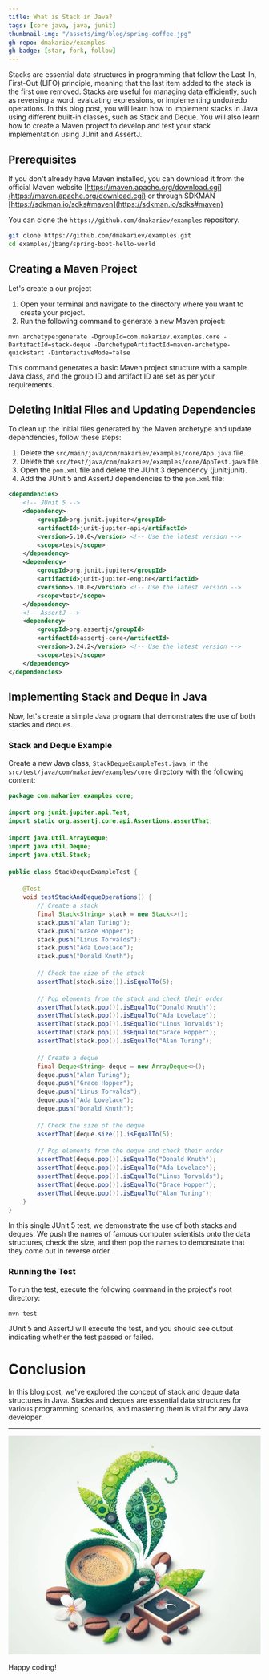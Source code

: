 ```yaml
---
title: What is Stack in Java?
tags: [core java, java, junit]
thumbnail-img: "/assets/img/blog/spring-coffee.jpg"
gh-repo: dmakariev/examples
gh-badge: [star, fork, follow]
---
```



Stacks are essential data structures in programming that follow the Last-In, First-Out (LIFO) principle, meaning that the last item added to the stack is the first one removed. Stacks are useful for managing data efficiently, such as reversing a word, evaluating expressions, or implementing undo/redo operations. In this blog post, you will learn how to implement stacks in Java using different built-in classes, such as Stack and Deque. You will also learn how to create a Maven project to develop and test your stack implementation using JUnit and AssertJ.


## Prerequisites
If you don't already have Maven installed, you can download it from the official Maven website [https://maven.apache.org/download.cgi](https://maven.apache.org/download.cgi) or through SDKMAN [https://sdkman.io/sdks#maven](https://sdkman.io/sdks#maven)

You can clone the `https://github.com/dmakariev/examples` repository.
```bash
git clone https://github.com/dmakariev/examples.git
cd examples/jbang/spring-boot-hello-world
```

## Creating a Maven Project 
Let's create a our project 
1. Open your terminal and navigate to the directory where you want to create your project.
2. Run the following command to generate a new Maven project:
```shell
mvn archetype:generate -DgroupId=com.makariev.examples.core -DartifactId=stack-deque -DarchetypeArtifactId=maven-archetype-quickstart -DinteractiveMode=false
```
This command generates a basic Maven project structure with a sample Java class, and the group ID and artifact ID are set as per your requirements.

## Deleting Initial Files and Updating Dependencies

To clean up the initial files generated by the Maven archetype and update dependencies, follow these steps:

1. Delete the `src/main/java/com/makariev/examples/core/App.java` file.
2. Delete the `src/test/java/com/makariev/examples/core/AppTest.java` file.
3. Open the `pom.xml` file and delete the JUnit 3 dependency (junit:junit).
4. Add the JUnit 5 and AssertJ dependencies to the `pom.xml` file:


```xml
<dependencies>
    <!-- JUnit 5 -->
    <dependency>
        <groupId>org.junit.jupiter</groupId>
        <artifactId>junit-jupiter-api</artifactId>
        <version>5.10.0</version> <!-- Use the latest version -->
        <scope>test</scope>
    </dependency>
    <dependency>
        <groupId>org.junit.jupiter</groupId>
        <artifactId>junit-jupiter-engine</artifactId>
        <version>5.10.0</version> <!-- Use the latest version -->
        <scope>test</scope>
    </dependency>
    <!-- AssertJ -->
    <dependency>
        <groupId>org.assertj</groupId>
        <artifactId>assertj-core</artifactId>
        <version>3.24.2</version> <!-- Use the latest version -->
        <scope>test</scope>
    </dependency>
</dependencies>

```

## Implementing Stack and Deque in Java
Now, let's create a simple Java program that demonstrates the use of both stacks and deques.

### Stack and Deque Example
Create a new Java class, `StackDequeExampleTest.java`, in the `src/test/java/com/makariev/examples/core` directory with the following content:

```java
package com.makariev.examples.core;

import org.junit.jupiter.api.Test;
import static org.assertj.core.api.Assertions.assertThat;

import java.util.ArrayDeque;
import java.util.Deque;
import java.util.Stack;

public class StackDequeExampleTest {

    @Test
    void testStackAndDequeOperations() {
        // Create a stack
        final Stack<String> stack = new Stack<>();
        stack.push("Alan Turing");
        stack.push("Grace Hopper");
        stack.push("Linus Torvalds");
        stack.push("Ada Lovelace");
        stack.push("Donald Knuth");

        // Check the size of the stack
        assertThat(stack.size()).isEqualTo(5);

        // Pop elements from the stack and check their order
        assertThat(stack.pop()).isEqualTo("Donald Knuth");
        assertThat(stack.pop()).isEqualTo("Ada Lovelace");
        assertThat(stack.pop()).isEqualTo("Linus Torvalds");
        assertThat(stack.pop()).isEqualTo("Grace Hopper");
        assertThat(stack.pop()).isEqualTo("Alan Turing");

        // Create a deque
        final Deque<String> deque = new ArrayDeque<>();
        deque.push("Alan Turing");
        deque.push("Grace Hopper");
        deque.push("Linus Torvalds");
        deque.push("Ada Lovelace");
        deque.push("Donald Knuth");

        // Check the size of the deque
        assertThat(deque.size()).isEqualTo(5);

        // Pop elements from the deque and check their order
        assertThat(deque.pop()).isEqualTo("Donald Knuth");
        assertThat(deque.pop()).isEqualTo("Ada Lovelace");
        assertThat(deque.pop()).isEqualTo("Linus Torvalds");
        assertThat(deque.pop()).isEqualTo("Grace Hopper");
        assertThat(deque.pop()).isEqualTo("Alan Turing");
    }
}

```

In this single JUnit 5 test, we demonstrate the use of both stacks and deques. We push the names of famous computer scientists onto the data structures, check the size, and then pop the names to demonstrate that they come out in reverse order.

### Running the Test
To run the test, execute the following command in the project's root directory:
```shell
mvn test
```

JUnit 5 and AssertJ will execute the test, and you should see output indicating whether the test passed or failed.

# Conclusion

In this blog post, we've explored the concept of stack and deque data structures in Java. Stacks and deques are essential data structures for various programming scenarios, and mastering them is vital for any Java developer.

---

[![Coffee Time!](/assets/img/blog/spring-coffee.jpg)](/assets/img/blog/spring-coffee.jpg)

Happy coding!



